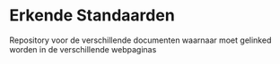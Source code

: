 # Erkende Standaarden

Repository voor de verschillende documenten waarnaar moet gelinked worden in de verschillende webpaginas

